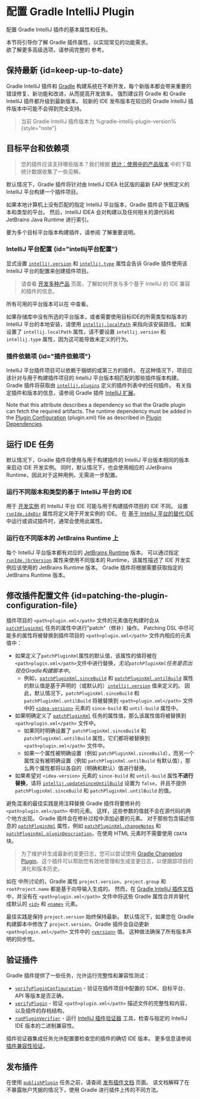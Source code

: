 <!-- Copyright 2000-2023 JetBrains s.r.o. and contributors. Use of this source code is governed by the Apache 2.0 license. -->

# 配置 Gradle IntelliJ Plugin

<link-summary>配置 Gradle IntelliJ 插件的基本属性和任务。</link-summary>

本节将引导你了解 Gradle 插件属性，以实现常见的功能需求。  
欲了解更多高级选项，请参阅完整的 [](tools_gradle_intellij_plugin.md) 参考。

<include from="creating_plugin_project.md" element-id="gradle1xOnly"/>

<include from="snippets.md" element-id="gradlePluginVersion"/>

## 保持最新 {id=keep-up-to-date}

Gradle IntelliJ 插件和 [Gradle](https://gradle.org/install/) 构建系统在不断开发，每个新版本都会带来重要的错误修复、新功能和改进，从而提高开发效率。
强烈建议将 Gradle 和 Gradle IntelliJ 插件都升级到最新版本。
较新的 IDE 发布版本在较旧的 Gradle IntelliJ 插件版本中可能不会得到完全支持。

> 当前 Gradle IntelliJ 插件版本为 %gradle-intellij-plugin-version%
{style="note"}

## 目标平台和依赖项

<snippet id="whichPlatformVersion">

> 您的插件应该支持哪些版本？我们根据 [统计：使用中的产品版本](https://plugins.jetbrains.com/docs/marketplace/product-versions-in-use-statistics.html) 中的下载统计数据收集了一些见解。
>

</snippet>

默认情况下，Gradle 插件将针对由 IntelliJ IDEA 社区版的最新 EAP 快照定义的 IntelliJ 平台构建一个插件项目。

如果本地计算机上没有匹配的指定 IntelliJ 平台版本，Gradle 插件会下载正确版本和类型的平台。
然后，IntelliJ IDEA 会对构建以及任何相关的源代码和 JetBrains Java Runtime 进行索引。

要为多个目标平台版本构建插件，请参阅 [](build_number_ranges.md#multipleIDEVersions) 了解重要说明。

### IntelliJ 平台配置 {id="intellij平台配置"}

显式设置 [`intellij.version`](tools_gradle_intellij_plugin.md#intellij-extension-version) 和 [`intellij.type`](tools_gradle_intellij_plugin.md#intellij-extension-type) 属性会告诉 Gradle 插件使用该 IntelliJ 平台的配置来创建插件项目。

> 请查看 [开发多种产品](dev_alternate_products.md) 页面，了解如何开发与多个基于 IntelliJ 的 IDE 兼容的插件的信息。
>

所有可用的平台版本可以在 [](intellij_artifacts.md) 中查看。

如果存储库中没有所选的平台版本，或者需要使用目标IDE的所需类型和版本的 IntelliJ 平台的本地安装，请使用 [`intellij.localPath`](tools_gradle_intellij_plugin.md#intellij-extension-localpath) 来指向该安装路径。
如果设置了 `intellij.localPath` 属性，请不要设置 `intellij.version` 和 `intellij.type` 属性，因为这可能导致未定义的行为。

### 插件依赖项 {id="插件依赖项"}

IntelliJ 平台插件项目可以依赖于捆绑的或第三方的插件。
在这种情况下，项目应该针对与用于构建插件项目的 IntelliJ 平台版本相匹配的那些插件版本构建。
Gradle 插件将获取由 [`intellij.plugins`](tools_gradle_intellij_plugin.md#intellij-extension-plugins) 定义的插件列表中的任何插件。
有关指定插件和版本的信息，请参阅 Gradle 插件 [IntelliJ 扩展](tools_gradle_intellij_plugin.md#configuration-intellij-extension)。

Note that this attribute describes a dependency so that the Gradle plugin can fetch the required artifacts.
The runtime dependency must be added in the [Plugin Configuration](plugin_configuration_file.md) (<path>plugin.xml</path>) file as described in [Plugin Dependencies](plugin_dependencies.md#dependency-declaration-in-pluginxml).

## 运行 IDE 任务

默认情况下，Gradle 插件将使用与用于构建插件的 IntelliJ 平台版本相同的版本来启动 IDE 开发实例。
同时，默认情况下，也会使用相应的 JJetBrains Runtime，因此对于这种用例，无需进一步配置。

### 运行不同版本和类型的基于 IntelliJ 平台的 IDE

用于 [开发实例](ide_development_instance.md) 的 IntelliJ 平台 IDE 可能与用于构建插件项目的 IDE 不同。
设置 [`runIde.ideDir`](tools_gradle_intellij_plugin.md#tasks-runide-idedir) 属性将定义用于开发实例的 IDE。
在 [基于 IntelliJ 平台的替代 IDE](intellij_platform.md#基于IntelliJ平台的IDE) 中运行或调试插件时，通常会使用此属性。

### 运行在不同版本的 JetBrains Runtime 上

每个 IntelliJ 平台版本都有对应的 [JetBrains Runtime](ide_development_instance.md#using-a-jetbrains-runtime-for-the-development-instance) 版本。
可以通过指定 [`runIde.jbrVersion`](tools_gradle_intellij_plugin.md#tasks-runide-jbrversion) 属性来使用不同版本的 Runtime，该属性描述了 IDE 开发实例应该使用的 JetBrains Runtime 版本。
Gradle 插件将根据需要获取指定的 JetBrains Runtime 版本。

## 修改插件配置文件 {id=patching-the-plugin-configuration-file}

插件项目的 `<path>plugin.xml</path>` 文件的元素值在构建时会从 [`patchPluginXml`](tools_gradle_intellij_plugin.md#tasks-patchpluginxml) 任务的属性中进行"patch"（修补）操作。
Patching DSL 中尽可能多的属性将被替换到插件项目的 `<path>plugin.xml</path>` 文件内相应的元素值中：
* 如果定义了`patchPluginXml`属性的默认值，该属性的值将被在`<path>plugin.xml</path>`文件中进行替换，_无论`patchPluginXml`任务是否出现在Gradle构建脚本中_。
  * 例如，[`patchPluginXml.sinceBuild`](tools_gradle_intellij_plugin.md#tasks-patchpluginxml-sincebuild) 和 [`patchPluginXml.untilBuild`](tools_gradle_intellij_plugin.md#tasks-patchpluginxml-untilbuild) 属性的默认值是基于声明的（或默认的）[`intellij.version`](tools_gradle_intellij_plugin.md#intellij-extension-version) 值来定义的。
    因此，默认情况下，`patchPluginXml.sinceBuild` 和 `patchPluginXml.untilBuild` 将被替换到 `<path>plugin.xml</path>` 文件中的 [`<idea-version>`](plugin_configuration_file.md#idea-plugin__idea-version) 元素的 `since-build` 和 `until-build` 属性中。
* 如果明确定义了 [`patchPluginXml`](tools_gradle_intellij_plugin.md#tasks-patchpluginxml) 任务的属性值，那么该属性值将被替换到 `<path>plugin.xml</path>` 文件中。
  * 如果同时明确设置了 `patchPluginXml.sinceBuild` 和 `patchPluginXml.untilBuild` 属性，它们都将被替换到 `<path>plugin.xml</path>` 文件中。
  * 如果一个属性被明确设置（例如 `patchPluginXml.sinceBuild`），而另一个属性没有被明确设置（例如 `patchPluginXml.untilBuild` 有默认值），那么两个属性都将以各自的（明确和默认）值进行替换。
* 如果希望对 `<idea-version>` 元素的 `since-build` 和 `until-build` 属性**不进行替换**，请将 [`intellij.updateSinceUntilBuild`](tools_gradle_intellij_plugin.md#intellij-extension-updatesinceuntilbuild) 设置为 `false`，并且不提供 `patchPluginXml.sinceBuild` 和 `patchPluginXml.untilBuild` 的值。

避免混淆的最佳实践是用注释替换 Gradle 插件将要修补的 `<path>plugin.xml</path>` 中的元素。
这样，这些参数的值就不会在源代码的两个地方出现。
Gradle 插件会在修补过程中添加必要的元素。
对于那些包含描述信息的 [`patchPluginXml`](tools_gradle_intellij_plugin.md#tasks-patchpluginxml) 属性，例如 [`patchPluginXml.changeNotes`](tools_gradle_intellij_plugin.md#tasks-patchpluginxml-changenotes) 和 [`patchPluginXml.pluginDescription`](tools_gradle_intellij_plugin.md#tasks-patchpluginxml-plugindescription)，在使用 HTML 元素时不需要使用 `CDATA` 块。

> 为了维护并生成最新的变更日志，您可以尝试使用 [Gradle Changelog Plugin](https://github.com/JetBrains/gradle-changelog-plugin)。这个插件可以帮助您有效地管理和生成变更日志，以便跟踪项目的演化和版本历史。
>

如在 [](creating_plugin_project.md#creating-a-plugin-with-new-project-wizard) 中所讨论的，Gradle 属性 `project.version`、`project.group` 和 `rootProject.name` 都是基于向导输入生成的。
然而，在 [Gradle IntelliJ 插件文档](tools_gradle_intellij_plugin.md) 中，并没有在 `<path>plugin.xml</path>` 文件中将这些 Gradle 属性合并并替代成默认的 [`<id>`](plugin_configuration_file.md#idea-plugin__id) 和 [`<name>`](plugin_configuration_file.md#idea-plugin__name) 元素。

最佳实践是保持 `project.version` 始终保持最新。
默认情况下，如果您在 Gradle 构建脚本中修改了 `project.version`，Gradle 插件会自动更新 `<path>plugin.xml</path>` 文件中的 [`<version>`](plugin_configuration_file.md#idea-plugin__version) 值。
这种做法确保了所有版本声明的同步性。

## 验证插件

Gradle 插件提供了一些任务，允许运行完整性和兼容性测试：
* [`verifyPluginConfiguration`](tools_gradle_intellij_plugin.md#tasks-verifypluginconfiguration) - 验证在插件项目中配置的 SDK、目标平台、API 等版本是否正确，
* [`verifyPlugin`](tools_gradle_intellij_plugin.md#tasks-verifyplugin) - 验证 `<path>plugin.xml</path>` 描述文件的完整性和内容，以及插件的存档结构，
* [`runPluginVerifier`](tools_gradle_intellij_plugin.md#tasks-runpluginverifier) - 运行 [IntelliJ 插件验证器](https://github.com/JetBrains/intellij-plugin-verifier) 工具，检查与指定的 IntelliJ IDE 版本的二进制兼容性。

插件验证器集成任务允许配置要检查您的插件的确切 IDE 版本。
更多信息请参阅 [插件兼容性验证](verifying_plugin_compatibility.md#plugin-verifier)。

## 发布插件

在使用 [`publishPlugin`](tools_gradle_intellij_plugin.md#tasks-publishplugin) 任务之前，请查阅 [发布插件文档](publishing_plugin.md) 页面。
该文档解释了在不暴露账户凭据的情况下，使用 Gradle 进行插件上传的不同方法。
